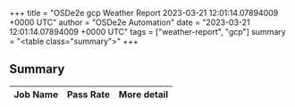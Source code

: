 +++
title = "OSDe2e gcp Weather Report 2023-03-21 12:01:14.07894009 +0000 UTC"
author = "OSDe2e Automation"
date = "2023-03-21 12:01:14.07894009 +0000 UTC"
tags = ["weather-report", "gcp"]
summary = "<table class=\"summary\"></table>"
+++
## Summary

| Job Name | Pass Rate | More detail |
|----------|-----------|-------------|




